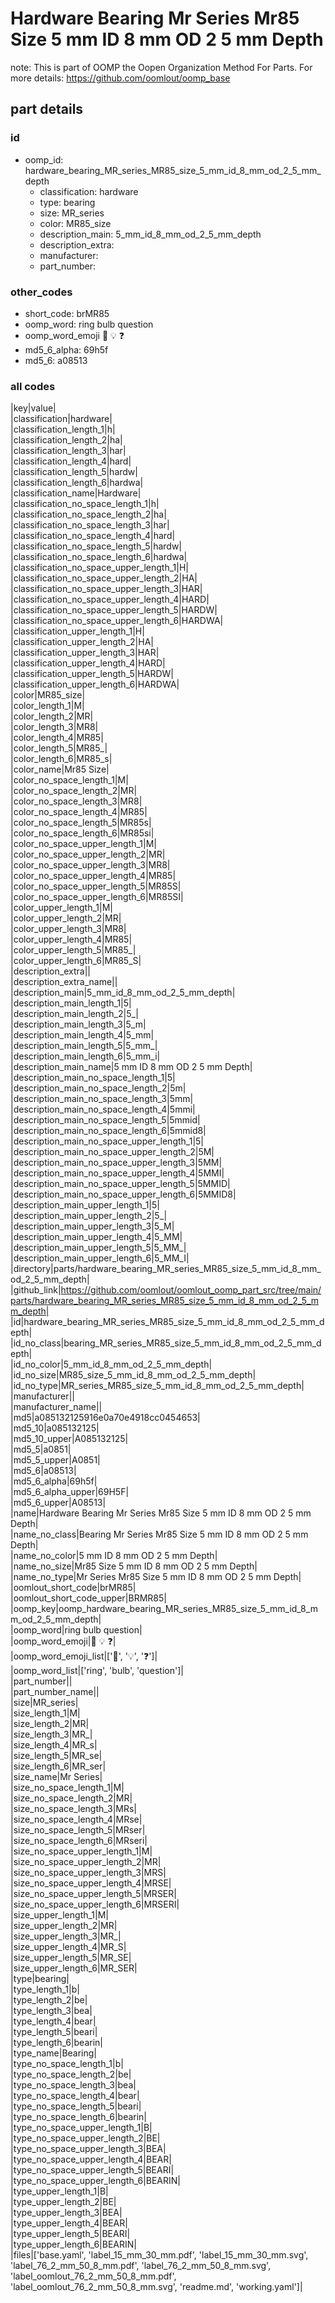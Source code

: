 # Hardware Bearing Mr Series Mr85 Size 5 mm ID 8 mm OD 2 5 mm Depth  

note: This is part of OOMP the Oopen Organization Method For Parts. For more details: https://github.com/oomlout/oomp_base

##  part details





### id
* oomp_id: hardware_bearing_MR_series_MR85_size_5_mm_id_8_mm_od_2_5_mm_depth
  * classification: hardware
  * type: bearing
  * size: MR_series
  * color: MR85_size
  * description_main: 5_mm_id_8_mm_od_2_5_mm_depth
  * description_extra: 
  * manufacturer: 
  * part_number: 

### other_codes
* short_code: brMR85
* oomp_word: ring bulb question
* oomp_word_emoji :ring: :bulb: :question:
* md5_6_alpha: 69h5f
* md5_6: a08513

### all codes 
|key|value|  
|classification|hardware|  
|classification_length_1|h|  
|classification_length_2|ha|  
|classification_length_3|har|  
|classification_length_4|hard|  
|classification_length_5|hardw|  
|classification_length_6|hardwa|  
|classification_name|Hardware|  
|classification_no_space_length_1|h|  
|classification_no_space_length_2|ha|  
|classification_no_space_length_3|har|  
|classification_no_space_length_4|hard|  
|classification_no_space_length_5|hardw|  
|classification_no_space_length_6|hardwa|  
|classification_no_space_upper_length_1|H|  
|classification_no_space_upper_length_2|HA|  
|classification_no_space_upper_length_3|HAR|  
|classification_no_space_upper_length_4|HARD|  
|classification_no_space_upper_length_5|HARDW|  
|classification_no_space_upper_length_6|HARDWA|  
|classification_upper_length_1|H|  
|classification_upper_length_2|HA|  
|classification_upper_length_3|HAR|  
|classification_upper_length_4|HARD|  
|classification_upper_length_5|HARDW|  
|classification_upper_length_6|HARDWA|  
|color|MR85_size|  
|color_length_1|M|  
|color_length_2|MR|  
|color_length_3|MR8|  
|color_length_4|MR85|  
|color_length_5|MR85_|  
|color_length_6|MR85_s|  
|color_name|Mr85 Size|  
|color_no_space_length_1|M|  
|color_no_space_length_2|MR|  
|color_no_space_length_3|MR8|  
|color_no_space_length_4|MR85|  
|color_no_space_length_5|MR85s|  
|color_no_space_length_6|MR85si|  
|color_no_space_upper_length_1|M|  
|color_no_space_upper_length_2|MR|  
|color_no_space_upper_length_3|MR8|  
|color_no_space_upper_length_4|MR85|  
|color_no_space_upper_length_5|MR85S|  
|color_no_space_upper_length_6|MR85SI|  
|color_upper_length_1|M|  
|color_upper_length_2|MR|  
|color_upper_length_3|MR8|  
|color_upper_length_4|MR85|  
|color_upper_length_5|MR85_|  
|color_upper_length_6|MR85_S|  
|description_extra||  
|description_extra_name||  
|description_main|5_mm_id_8_mm_od_2_5_mm_depth|  
|description_main_length_1|5|  
|description_main_length_2|5_|  
|description_main_length_3|5_m|  
|description_main_length_4|5_mm|  
|description_main_length_5|5_mm_|  
|description_main_length_6|5_mm_i|  
|description_main_name|5 mm ID 8 mm OD 2 5 mm Depth|  
|description_main_no_space_length_1|5|  
|description_main_no_space_length_2|5m|  
|description_main_no_space_length_3|5mm|  
|description_main_no_space_length_4|5mmi|  
|description_main_no_space_length_5|5mmid|  
|description_main_no_space_length_6|5mmid8|  
|description_main_no_space_upper_length_1|5|  
|description_main_no_space_upper_length_2|5M|  
|description_main_no_space_upper_length_3|5MM|  
|description_main_no_space_upper_length_4|5MMI|  
|description_main_no_space_upper_length_5|5MMID|  
|description_main_no_space_upper_length_6|5MMID8|  
|description_main_upper_length_1|5|  
|description_main_upper_length_2|5_|  
|description_main_upper_length_3|5_M|  
|description_main_upper_length_4|5_MM|  
|description_main_upper_length_5|5_MM_|  
|description_main_upper_length_6|5_MM_I|  
|directory|parts/hardware_bearing_MR_series_MR85_size_5_mm_id_8_mm_od_2_5_mm_depth|  
|github_link|https://github.com/oomlout/oomlout_oomp_part_src/tree/main/parts/hardware_bearing_MR_series_MR85_size_5_mm_id_8_mm_od_2_5_mm_depth|  
|id|hardware_bearing_MR_series_MR85_size_5_mm_id_8_mm_od_2_5_mm_depth|  
|id_no_class|bearing_MR_series_MR85_size_5_mm_id_8_mm_od_2_5_mm_depth|  
|id_no_color|5_mm_id_8_mm_od_2_5_mm_depth|  
|id_no_size|MR85_size_5_mm_id_8_mm_od_2_5_mm_depth|  
|id_no_type|MR_series_MR85_size_5_mm_id_8_mm_od_2_5_mm_depth|  
|manufacturer||  
|manufacturer_name||  
|md5|a085132125916e0a70e4918cc0454653|  
|md5_10|a085132125|  
|md5_10_upper|A085132125|  
|md5_5|a0851|  
|md5_5_upper|A0851|  
|md5_6|a08513|  
|md5_6_alpha|69h5f|  
|md5_6_alpha_upper|69H5F|  
|md5_6_upper|A08513|  
|name|Hardware Bearing Mr Series Mr85 Size 5 mm ID 8 mm OD 2 5 mm Depth|  
|name_no_class|Bearing Mr Series Mr85 Size 5 mm ID 8 mm OD 2 5 mm Depth|  
|name_no_color|5 mm ID 8 mm OD 2 5 mm Depth|  
|name_no_size|Mr85 Size 5 mm ID 8 mm OD 2 5 mm Depth|  
|name_no_type|Mr Series Mr85 Size 5 mm ID 8 mm OD 2 5 mm Depth|  
|oomlout_short_code|brMR85|  
|oomlout_short_code_upper|BRMR85|  
|oomp_key|oomp_hardware_bearing_MR_series_MR85_size_5_mm_id_8_mm_od_2_5_mm_depth|  
|oomp_word|ring bulb question|  
|oomp_word_emoji|:ring: :bulb: :question:|  
|oomp_word_emoji_list|[':ring:', ':bulb:', ':question:']|  
|oomp_word_list|['ring', 'bulb', 'question']|  
|part_number||  
|part_number_name||  
|size|MR_series|  
|size_length_1|M|  
|size_length_2|MR|  
|size_length_3|MR_|  
|size_length_4|MR_s|  
|size_length_5|MR_se|  
|size_length_6|MR_ser|  
|size_name|Mr Series|  
|size_no_space_length_1|M|  
|size_no_space_length_2|MR|  
|size_no_space_length_3|MRs|  
|size_no_space_length_4|MRse|  
|size_no_space_length_5|MRser|  
|size_no_space_length_6|MRseri|  
|size_no_space_upper_length_1|M|  
|size_no_space_upper_length_2|MR|  
|size_no_space_upper_length_3|MRS|  
|size_no_space_upper_length_4|MRSE|  
|size_no_space_upper_length_5|MRSER|  
|size_no_space_upper_length_6|MRSERI|  
|size_upper_length_1|M|  
|size_upper_length_2|MR|  
|size_upper_length_3|MR_|  
|size_upper_length_4|MR_S|  
|size_upper_length_5|MR_SE|  
|size_upper_length_6|MR_SER|  
|type|bearing|  
|type_length_1|b|  
|type_length_2|be|  
|type_length_3|bea|  
|type_length_4|bear|  
|type_length_5|beari|  
|type_length_6|bearin|  
|type_name|Bearing|  
|type_no_space_length_1|b|  
|type_no_space_length_2|be|  
|type_no_space_length_3|bea|  
|type_no_space_length_4|bear|  
|type_no_space_length_5|beari|  
|type_no_space_length_6|bearin|  
|type_no_space_upper_length_1|B|  
|type_no_space_upper_length_2|BE|  
|type_no_space_upper_length_3|BEA|  
|type_no_space_upper_length_4|BEAR|  
|type_no_space_upper_length_5|BEARI|  
|type_no_space_upper_length_6|BEARIN|  
|type_upper_length_1|B|  
|type_upper_length_2|BE|  
|type_upper_length_3|BEA|  
|type_upper_length_4|BEAR|  
|type_upper_length_5|BEARI|  
|type_upper_length_6|BEARIN|  
|files|['base.yaml', 'label_15_mm_30_mm.pdf', 'label_15_mm_30_mm.svg', 'label_76_2_mm_50_8_mm.pdf', 'label_76_2_mm_50_8_mm.svg', 'label_oomlout_76_2_mm_50_8_mm.pdf', 'label_oomlout_76_2_mm_50_8_mm.svg', 'readme.md', 'working.yaml']|  
